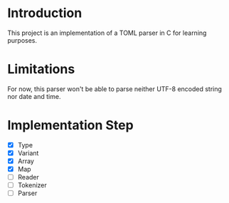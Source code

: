 # Introduction

This project is an implementation of a TOML parser in C for learning purposes.

# Limitations

For now, this parser won't be able to parse neither UTF-8 encoded string nor date and time.

# Implementation Step

- [x] Type
- [x] Variant
- [x] Array
- [x] Map
- [ ] Reader
- [ ] Tokenizer
- [ ] Parser
